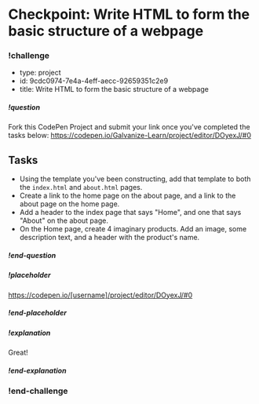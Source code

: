 # Checkpoint: Write HTML to form the basic structure of a webpage


### !challenge

* type: project
* id: 9cdc0974-7e4a-4eff-aecc-92659351c2e9
* title: Write HTML to form the basic structure of a webpage

##### !question

Fork this CodePen Project and submit your link once you've completed the tasks below: https://codepen.io/Galvanize-Learn/project/editor/DOyexJ/#0

## Tasks

- Using the template you've been constructing, add that template to both the `index.html` and `about.html` pages.
- Create a link to the home page on the about page, and a link to the about page on the home page.
- Add a header to the index page that says "Home", and one that says "About" on the about page.
- On the Home page, create 4 imaginary products. Add an image, some description text, and a header with the product's name.

##### !end-question

##### !placeholder

https://codepen.io/[username]/project/editor/DOyexJ/#0

##### !end-placeholder

##### !explanation

Great!

##### !end-explanation

### !end-challenge
